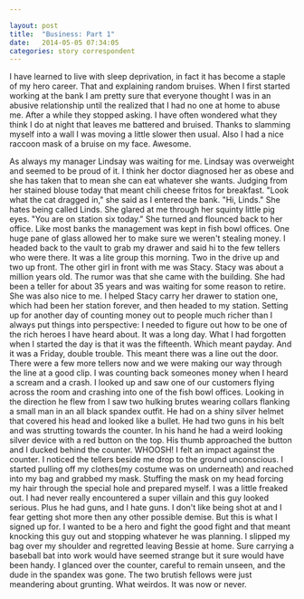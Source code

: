 ```yaml
---

layout: post
title:  "Business: Part 1"
date:   2014-05-05 07:34:05
categories: story correspondent
---
```


I have learned to live with sleep deprivation, in fact it has become a staple of my hero career. That and explaining random bruises. When I first started working at the bank I am pretty sure that everyone thought I was in an abusive relationship until the realized that I had no one at home to abuse me. After a while they stopped asking. I have often wondered what they think I do at night that leaves me battered and bruised. Thanks to slamming myself into a wall I was moving a little slower then usual. Also I had a nice raccoon mask of a bruise on my face. Awesome. 

As always my manager Lindsay was waiting for me. Lindsay was overweight and seemed to be proud of it. I think her doctor diagnosed her as obese and she has taken that to mean she can eat whatever she wants. Judging from her stained blouse today that meant chili cheese fritos for breakfast. "Look what the cat dragged in," she said as I entered the bank. "Hi, Linds." She hates being called Linds. She glared at me through her squinty little pig eyes. "You are on station six today." She turned and flounced back to her office. Like most banks the management was kept in fish bowl offices. One huge pane of glass allowed her to make sure we weren't stealing money. I headed back to the vault to grab my drawer and said hi to the few tellers who were there. It was a lite group this morning. Two in the drive up and two up front. The other girl in front with me was Stacy. Stacy was about a million years old. The rumor was that she came with the building. She had been a teller for about 35 years and was waiting for some reason to retire. She was also nice to me. I helped Stacy carry her drawer to station one, which had been her station forever, and then headed to my station. Setting up for another day of counting money out to people much richer than I always put things into perspective: I needed to figure out how to be one of the rich heroes I have heard about. It was a long day. What I had forgotten when I started the day is that it was the fifteenth. Which meant payday. And it was a Friday, double trouble. This meant there was a line out the door. There were a few more tellers now and we were making our way through the line at a good clip. I was counting back someones money when I heard a scream and a crash. I looked up and saw one of our customers flying across the room and crashing into one of the fish bowl offices. Looking in the direction he flew from I saw two hulking brutes wearing collars flanking a small man in an all black spandex outfit. He had on a shiny silver helmet that covered his head and looked like a bullet. He had two guns in his belt and was strutting towards the counter. In his hand he had a weird looking silver device with a red button on the top. His thumb approached the button and I ducked behind the counter. WHOOSH! I felt an impact against the counter. I noticed the tellers beside me drop to the ground unconscious. I started pulling off my clothes(my costume was on underneath) and reached into my bag and grabbed my mask. Stuffing the mask on my head forcing my hair through the special hole and prepared myself. I was a little freaked out. I had never really encountered a super villain and this guy looked serious. Plus he had guns, and I hate guns. I don't like being shot at and I fear getting shot more then any other possible demise. But this is what I signed up for. I wanted to be a hero and fight the good fight and that meant knocking this guy out and stopping whatever he was planning. I slipped my bag over my shoulder and regretted leaving Bessie at home. Sure carrying a baseball bat into work would have seemed strange but it sure would have been handy. I glanced over the counter, careful to remain unseen, and the dude in the spandex was gone. The two brutish fellows were just meandering about grunting. What weirdos. It was now or never. 

